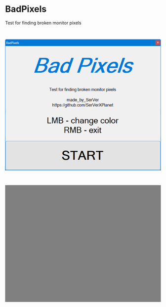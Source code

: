 # BadPixels
Test for finding broken monitor pixels

&nbsp;

![screenshot](MainWindow.png)

&nbsp;

![screenshot](BadPixels.gif)
